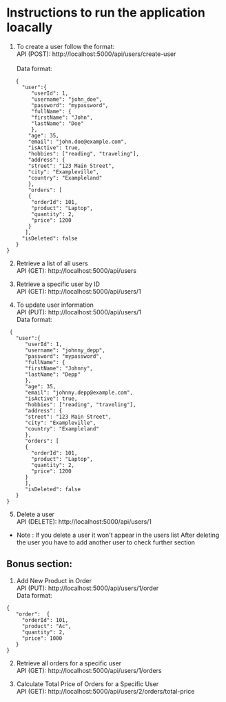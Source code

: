# Instructions to run the application loacally

1. To create a user follow the format: <br/>
   API (POST): http://localhost:5000/api/users/create-user <br/>  
   Data format:

```
   {
     "user":{
        "userId": 1,
        "username": "john_doe",
        "password": "mypassword",
        "fullName": {
        "firstName": "John",
        "lastName": "Doe"
        },
       "age": 35,
       "email": "john.doe@example.com",
       "isActive": true,
       "hobbies": ["reading", "traveling"],
       "address": {
       "street": "123 Main Street",
       "city": "Exampleville",
       "country": "Exampleland"
       },
       "orders": [
       {
        "orderId": 101,
        "product": "Laptop",
        "quantity": 2,
        "price": 1200
       }
      ],
     "isDeleted": false
   }
}
```

2. Retrieve a list of all users <br/>
   API (GET): http://localhost:5000/api/users

3. Retrieve a specific user by ID <br/>
   API (GET): http://localhost:5000/api/users/1

4. To update user information <br/>
   API (PUT): http://localhost:5000/api/users/1 <br/>
   Data format:

```
 {
   "user":{
      "userId": 1,
      "username": "johnny_depp",
      "password": "mypassword",
      "fullName": {
      "firstName": "Johnny",
      "lastName": "Depp"
      },
      "age": 35,
      "email": "johnny.depp@example.com",
      "isActive": true,
      "hobbies": ["reading", "traveling"],
      "address": {
      "street": "123 Main Street",
      "city": "Exampleville",
      "country": "Exampleland"
      },
      "orders": [
      {
        "orderId": 101,
        "product": "Laptop",
        "quantity": 2,
        "price": 1200
      }
      ],
      "isDeleted": false
   }
}
```

5. Delete a user <br/>
   API (DELETE): http://localhost:5000/api/users/1

- Note : If you delete a user it won't appear in the users list
  After deleting the user you have to add another user to check further section

## Bonus section:

1. Add New Product in Order <br/>
   API (PUT): http://localhost:5000/api/users/1/order <br/>
   Data format:

```
{
   "order":  {
     "orderId": 101,
     "product": "Ac",
     "quantity": 2,
     "price": 1000
   }
}
```

2. Retrieve all orders for a specific user <br/>
   API (GET): http://localhost:5000/api/users/1/orders

3. Calculate Total Price of Orders for a Specific User <br/>
   API (GET): http://localhost:5000/api/users/2/orders/total-price
